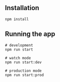 
## Installation

```
npm install
```

## Running the app

```
# development
npm run start
```
```
# watch mode
npm run start:dev
```
```
# production mode
npm run start:prod
```

